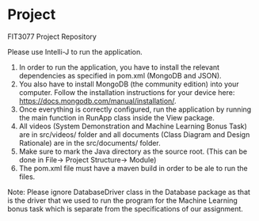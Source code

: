 # Project

FIT3077 Project Repository

Please use Intelli-J to run the application.
1. In order to run the application, you have to install the relevant dependencies as specified in pom.xml (MongoDB 
and JSON).
2. You also have to install MongoDB (the community edition) into your computer. Follow the installation instructions 
for your device here: https://docs.mongodb.com/manual/installation/.
3. Once everything is correctly configured, run the application by running the main function in RunApp class inside the 
View package.
4. All videos (System Demonstration and Machine Learning Bonus Task) are in src/videos/ folder and all documents 
(Class Diagram and Design Rationale) are in the src/documents/ folder.
5. Make sure to mark the Java directory as the source root. (This can be done in File-> Project Structure-> Module)
6. The pom.xml file must have a maven build in order to be ale to run the files.

Note: Please ignore DatabaseDriver class in the Database package as that is the driver that we used to run the program
for the Machine Learning bonus task which is separate from the specifications of our assignment.
